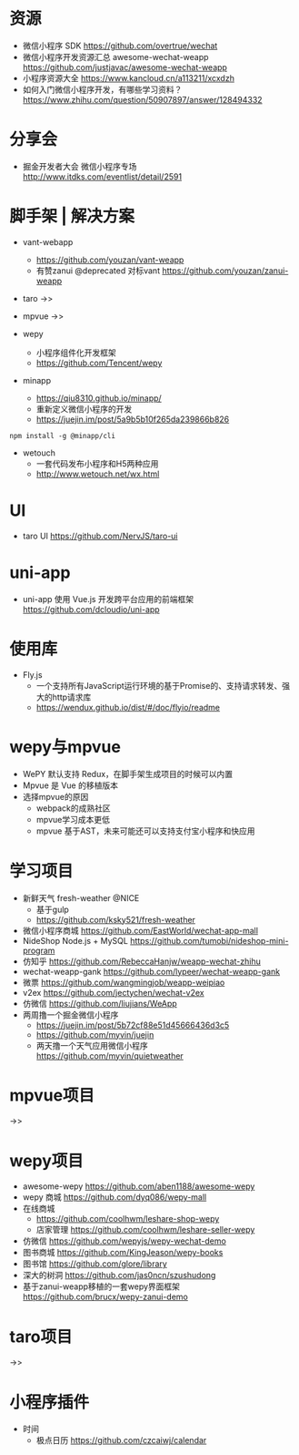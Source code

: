 # 资源

- 微信小程序 SDK <https://github.com/overtrue/wechat>
- 微信小程序开发资源汇总 awesome-wechat-weapp https://github.com/justjavac/awesome-wechat-weapp
- 小程序资源大全 https://www.kancloud.cn/a113211/xcxdzh
- 如何入门微信小程序开发，有哪些学习资料？ https://www.zhihu.com/question/50907897/answer/128494332

# 分享会

- 掘金开发者大会 微信小程序专场 http://www.itdks.com/eventlist/detail/2591

# 脚手架 | 解决方案

- vant-webapp 
  - https://github.com/youzan/vant-weapp
  - 有赞zanui @deprecated 对标vant <https://github.com/youzan/zanui-weapp>

- taro ->>
- mpvue ->>

- wepy 
   - 小程序组件化开发框架  
   - https://github.com/Tencent/wepy

- minapp 
  - <https://qiu8310.github.io/minapp/>
  - 重新定义微信小程序的开发
  - <https://juejin.im/post/5a9b5b10f265da239866b826>

```
npm install -g @minapp/cli
```

- wetouch 
    - 一套代码发布小程序和H5两种应用
    - http://www.wetouch.net/wx.html

# UI

- taro UI https://github.com/NervJS/taro-ui

# uni-app

- uni-app 使用 Vue.js 开发跨平台应用的前端框架 https://github.com/dcloudio/uni-app

# 使用库

- Fly.js 
  - 一个支持所有JavaScript运行环境的基于Promise的、支持请求转发、强大的http请求库
  - https://wendux.github.io/dist/#/doc/flyio/readme

# wepy与mpvue

- WePY 默认支持 Redux，在脚手架生成项目的时候可以内置
- Mpvue 是 Vue 的移植版本
- 选择mpvue的原因
  - webpack的成熟社区
  - mpvue学习成本更低
  - mpvue 基于AST，未来可能还可以支持支付宝小程序和快应用

# 学习项目

- 新鲜天气 fresh-weather @NICE
    - 基于gulp  
    - https://github.com/ksky521/fresh-weather
- 微信小程序商城 https://github.com/EastWorld/wechat-app-mall
- NideShop Node.js + MySQL https://github.com/tumobi/nideshop-mini-program
- 仿知乎 https://github.com/RebeccaHanjw/weapp-wechat-zhihu
- wechat-weapp-gank https://github.com/lypeer/wechat-weapp-gank
- 微票 https://github.com/wangmingjob/weapp-weipiao
- v2ex https://github.com/jectychen/wechat-v2ex
- 仿微信 https://github.com/liujians/WeApp
- 两周撸一个掘金微信小程序
  - https://juejin.im/post/5b72cf88e51d45666436d3c5 
  - https://github.com/myvin/juejin
  - 两天撸一个天气应用微信小程序 https://github.com/myvin/quietweather

# mpvue项目

->>

# wepy项目

- awesome-wepy https://github.com/aben1188/awesome-wepy
- wepy 商城 https://github.com/dyq086/wepy-mall
- 在线商城 
  - https://github.com/coolhwm/leshare-shop-wepy
  - 店家管理 https://github.com/coolhwm/leshare-seller-wepy
- 仿微信 https://github.com/wepyjs/wepy-wechat-demo
- 图书商城 https://github.com/KingJeason/wepy-books
- 图书馆 https://github.com/glore/library
- 深大的树洞 https://github.com/jas0ncn/szushudong
- 基于zanui-weapp移植的一套wepy界面框架 https://github.com/brucx/wepy-zanui-demo

# taro项目

->>

# 小程序插件

- 时间
    - 极点日历 https://github.com/czcaiwj/calendar